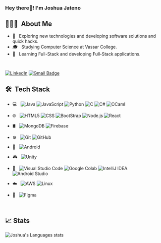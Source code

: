 <h3> Hey there👋! I'm Joshua Jateno</h2>

## 👨🏻‍💻 &nbsp;About Me 

- 🤔 &nbsp; Exploring new technologies and developing software solutions and quick hacks.
- 🎓 &nbsp; Studying Computer Science at Vassar College.
- 💼 &nbsp; Learning Full-Stack and developing Full-Stack applications.

<br>

[![LinkedIn](https://img.shields.io/badge/-Joshua%20Jateno-blue?style=plastic&logo=linkedin&logoColor=white&link=https://www.linkedin.com/in/joshuajateno/)](https://www.linkedin.com/in/joshuajateno/)
[![Gmail Badge](https://img.shields.io/badge/-joshuajateno@gmail.com-c14438?style=flat-square&logo=Gmail&logoColor=white&link=mailto:joshuajateno@gmail.com)](mailto:joshuajateno@gmail.com)


## 🛠 &nbsp;Tech Stack


- 💻 &nbsp;
  ![Java](https://img.shields.io/badge/-Java-333333?style=flat&logo=Java&logoColor=007396) ![JavaScript](https://img.shields.io/badge/-JavaScript-333333?style=flat&logo=javascript) ![Python](https://img.shields.io/badge/-Python-333333?style=flat&logo=python) ![C](https://img.shields.io/badge/-C-333333?style=flat&logo=C) ![C#](https://img.shields.io/badge/-C%23-333333?style=flat&logo=C%20Sharp) ![OCaml](https://img.shields.io/badge/-OCaml-333333?style=flat&logo=OCaml)

- 🌐 &nbsp;
  ![HTML5](https://img.shields.io/badge/-HTML5-333333?style=flat&logo=HTML5) ![CSS](https://img.shields.io/badge/-CSS-333333?style=flat&logo=CSS3&logoColor=1572B6) ![BootStrap](https://img.shields.io/badge/-BootStrap-333333?style=flat&logo=bootstrap&logoColor=1572B6) ![Node.js](https://img.shields.io/badge/-Node.js-333333?style=flat&logo=node.js) ![React](https://img.shields.io/badge/-React-333333?style=flat&logo=react)

- 🛢 &nbsp;
  ![MongoDB](https://img.shields.io/badge/-MongoDB-333333?style=flat&logo=mongodb) ![Firebase](https://img.shields.io/badge/-Firebase-333333?style=flat&logo=firebase)

- ⚙️ &nbsp;
  ![Git](https://img.shields.io/badge/-Git-333333?style=flat&logo=git) ![GitHub](https://img.shields.io/badge/-GitHub-333333?style=flat&logo=github)

- 📱 &nbsp;
  ![Android](https://img.shields.io/badge/-Android-333333?style=flat&logo=android)

- 🎮 &nbsp;
  ![Unity](https://img.shields.io/badge/-Unity-333333?style=flat&logo=unity)

- 🔧 &nbsp;
  ![Visual Studio Code](https://img.shields.io/badge/-Visual%20Studio%20Code-333333?style=flat&logo=visual-studio-code) ![Google Colab](https://img.shields.io/badge/-Google%20Colab-333333?style=flat&logo=google-colab) ![IntelliJ IDEA](https://img.shields.io/badge/-IntelliJ%20IDEA-333333?style=flat&logo=intellij-idea) ![Android Studio](https://img.shields.io/badge/-Android%20Studio-333333?style=flat&logo=android-studio)

- ☁️ &nbsp;
  ![AWS](https://img.shields.io/badge/-AWS-333333?style=flat&logo=amazon-aws) ![Linux](https://img.shields.io/badge/-Linux-333333?style=flat&logo=linux)

- 🎨 &nbsp;
  ![Figma](https://img.shields.io/badge/-Figma-333333?style=flat&logo=figma)

<br/>

## 📈 Stats

![Joshua's Languages stats](https://github-readme-stats.vercel.app/api/top-langs/?username=joshua0983&theme=buefy&layout=compact&langs_count=10)

